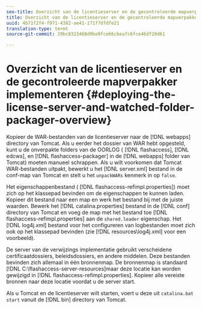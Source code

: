 ```yaml
---
seo-title: Overzicht van de licentieserver en de gecontroleerde mapverpakker implementeren
title: Overzicht van de licentieserver en de gecontroleerde mapverpakker implementeren
uuid: 4b71f2f4-f971-4382-ae41-171f7dfdfe21
translation-type: tm+mt
source-git-commit: 29bc8323460d9be0fce66cbea7c6fce46df20d61

---
```



# Overzicht van de licentieserver en de gecontroleerde mapverpakker implementeren {#deploying-the-license-server-and-watched-folder-packager-overview}

Kopieer de WAR-bestanden van de licentieserver naar de [!DNL webapps] directory van Tomcat. Als u eerder het dossier van WAR hebt opgesteld, kunt u de onverpakte folders van de OORLOG ( [!DNL flashaccess], [!DNL edcws], en [!DNL flashaccess-packager] in de [!DNL webapps] folder van Tomcat) moeten manueel schrappen. Als u wilt voorkomen dat Tomcat WAR-bestanden uitpakt, bewerkt u het [!DNL server.xml] bestand in de conf-map van Tomcat en stelt u het `unpackWARs` kenmerk in op `false`.

Het eigenschappenbestand ( [!DNL flashaccess-refimpl.properties]) moet zich op het klassepad bevinden om de eigenschappen te kunnen laden. Kopieer dit bestand naar een map en werk het bestand bij met de juiste waarden. Bewerk het [!DNL catalina.properties] bestand in de [!DNL conf] directory van Tomcat en voeg de map met het bestand toe [!DNL flashaccess-refimpl.properties] aan de `shared.loader` eigenschap. Het [!DNL log4j.xml] bestand voor het configureren van logbestanden moet zich ook op het klassepad bevinden (zie [!DNL resources\log4j.xml] voor een voorbeeld).

De server van de verwijzings implementatie gebruikt verscheidene certificaatdossiers, beleidsdossiers, en andere middelen. Deze bestanden bevinden zich allemaal in één bronnenmap. De bronnenmap is standaard [!DNL C:\flashaccess-server-resources]maar deze locatie kan worden gewijzigd in [!DNL flashaccess-refimpl.properties]. Kopieer alle vereiste bronnen naar deze locatie voordat u de server start.

Als u Tomcat en de licentieserver wilt starten, voert u deze uit `catalina.bat start` vanuit de [!DNL bin] directory van Tomcat.
